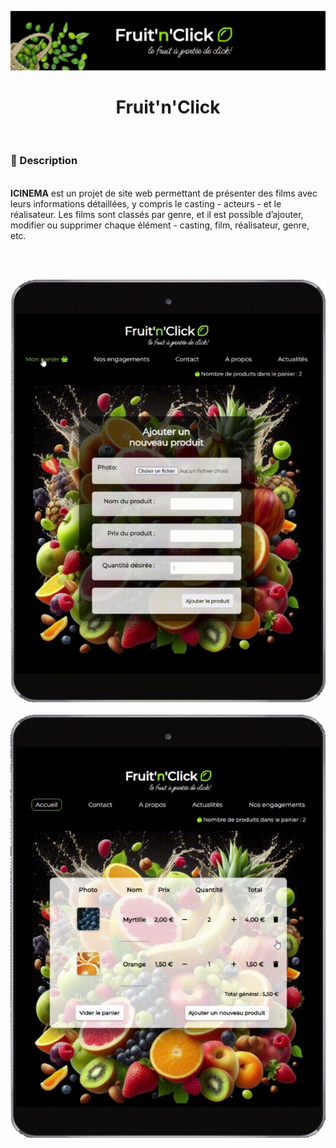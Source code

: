 ![](banner-fruit-click.png)

<h1 align="center">Fruit'n'Click</h1>

<br/>

<h3>📃 Description</h3>
<br/>
<strong>ICINEMA</strong> est un projet de site web permettant de présenter des films avec leurs informations détaillées, y compris le casting - acteurs - et le réalisateur. Les films sont classés par genre, et il est possible d’ajouter, modifier ou supprimer chaque élément - casting, film, réalisateur, genre, etc.

<br/></br>

<div align="center">

  <img src="./fruit-n-click11.png"/>

  <br/>
  <br/>

  <img src="./fruit-n-click12.png"/>


</div>
